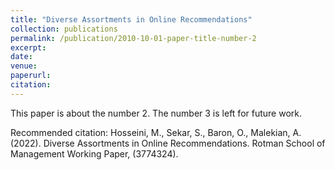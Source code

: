 ```yaml
---
title: "Diverse Assortments in Online Recommendations"
collection: publications
permalink: /publication/2010-10-01-paper-title-number-2
excerpt: 
date: 
venue: 
paperurl: 
citation: 
---
```

This paper is about the number 2. The number 3 is left for future work.



Recommended citation: Hosseini, M., Sekar, S., Baron, O., Malekian, A. (2022). Diverse Assortments in Online Recommendations. Rotman School of Management Working Paper, (3774324).